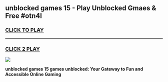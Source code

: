 
## unblocked games 15 - Play Unblocked Gmaes & Free #otn4l
<h3>
<a href="https://news.freeplayer.one?title=unblocked_games_15&ref=24F">CLICK TO PLAY</a></h3>
<hr>

<h3>
<a href="https://news.freeplayer.one?title=unblocked_games_15&ref=24F">CLICK 2 PLAY</a>
  
</h3>

<a href="https://news.freeplayer.one?title=unblocked_games_15&ref=24F/"><img src="https://clearcache.store/games.png"></a>


**unblocked games 15 games unblocked: Your Gateway to Fun and Accessible Online Gaming**
